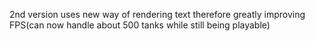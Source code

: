 2nd version uses new way of rendering text therefore greatly improving FPS(can now handle about 500 tanks while still being playable)

